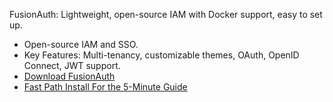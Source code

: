 FusionAuth: Lightweight, open-source IAM with Docker support, easy to set up.
- Open-source IAM and SSO.
- Key Features: Multi-tenancy, customizable themes, OAuth, OpenID Connect, JWT support.
- [Download FusionAuth](https://fusionauth.io/download)
- [Fast Path Install For the 5-Minute Guide](https://fusionauth.io/docs/quickstarts/5-minute-fastpath)
